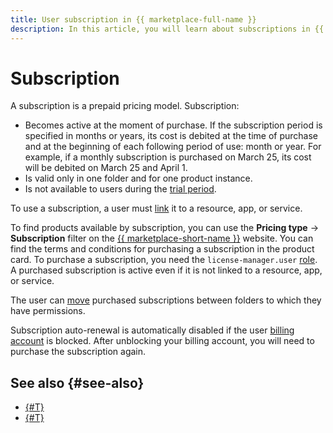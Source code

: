 ```yaml
---
title: User subscription in {{ marketplace-full-name }}
description: In this article, you will learn about subscriptions in {{ marketplace-name }}.
---
```


# Subscription

A subscription is a prepaid pricing model. Subscription:
* Becomes active at the moment of purchase. If the subscription period is specified in months or years, its cost is debited at the time of purchase and at the beginning of each following period of use: month or year. For example, if a monthly subscription is purchased on March 25, its cost will be debited on March 25 and April 1.
* Is valid only in one folder and for one product instance.
* Is not available to users during the [trial period](../../../billing/concepts/trial-period.md).

To use a subscription, a user must [link](../../operations/users/lock-subscription.md) it to a resource, app, or service.

To find products available by subscription, you can use the **Pricing type** → **Subscription** filter on the [{{ marketplace-short-name }}](/marketplace) website. You can find the terms and conditions for purchasing a subscription in the product card. To purchase a subscription, you need the `license-manager.user` [role](../../security/index.md). A purchased subscription is active even if it is not linked to a resource, app, or service.

The user can [move](../../operations/users/move-subscription.md) purchased subscriptions between folders to which they have permissions.

Subscription auto-renewal is automatically disabled if the user [billing account](../../../billing/concepts/billing-account.md) is blocked. After unblocking your billing account, you will need to purchase the subscription again.

## See also {#see-also}

* [{#T}](../../operations/users/buy-subscription.md)
* [{#T}](../../operations/users/cancel-subscription.md)
